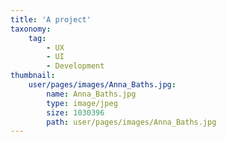 ```yaml
---
title: 'A project'
taxonomy:
    tag:
        - UX
        - UI
        - Development
thumbnail:
    user/pages/images/Anna_Baths.jpg:
        name: Anna_Baths.jpg
        type: image/jpeg
        size: 1030396
        path: user/pages/images/Anna_Baths.jpg
---
```


